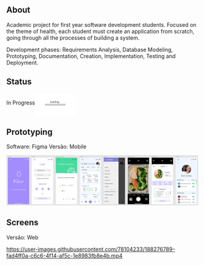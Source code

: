 ## About
Academic project for first year software development students. 
Focused on the theme of health, each student must create an application from scratch, going through all the processes of building a system.

Development phases: Requirements Analysis, Database Modeling, Prototyping, Documentation, Creation, Implementation, Testing and Deployment.
## Status
In Progress<img src="img/loading.gif" height="60" align="middle"></img>
## Prototyping
Software: Figma
Versão: Mobile

[![Prototype](img/prototype/Prototyping_Figma.png)](img/prototype/Prototyping_Figma.png)

## Screens
Versão: Web

https://user-images.githubusercontent.com/78104233/188276789-fad4ff0a-c6c6-4f14-af5c-1e8983fb8e4b.mp4

